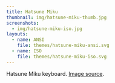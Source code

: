 ```yaml
---
title: Hatsune Miku
thumbnail: img/hatsune-miku-thumb.jpg
screenshots:
  - img/hatsune-miku-iso.jpg
layouts:
  - name: ANSI
    file: themes/hatsune-miku-ansi.svg
  - name: ISO
    file: themes/hatsune-miku-iso.svg
---
```


Hatsune Miku keyboard.
[Image source](http://www.mrwallpaper.com/view/vocaloid-3-hatsune-miku-1920x1080/).
